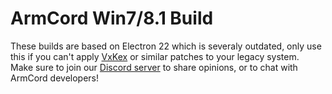 # ArmCord Win7/8.1 Build
These builds are based on Electron 22 which is severaly outdated, only use this if you can't apply [VxKex](https://github.com/vxiiduu/VxKex/) or similar patches to your legacy system.   
Make sure to join our [Discord server](https://discord.gg/uaW5vMY3V6) to share opinions, or to chat with ArmCord developers!
